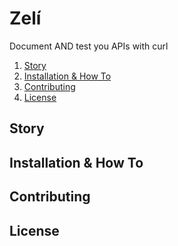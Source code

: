 # Zelí
Document AND test you APIs with curl

1. [Story](#story)
2. [Installation & How To](#installation--how-to)
3. [Contributing](#contributing)
4. [License](#license)

## Story

## Installation & How To

## Contributing

## License
